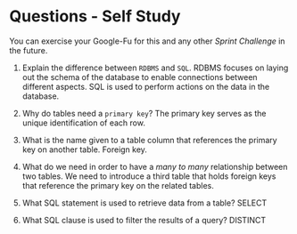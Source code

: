 # Questions - Self Study

You can exercise your Google-Fu for this and any other _Sprint Challenge_ in the future.

1.  Explain the difference between `RDBMS` and `SQL`.
RDBMS focuses on laying out the schema of the database to enable connections between different aspects. SQL is used to perform actions on the data in the database.

2.  Why do tables need a `primary key`?
The primary key serves as the unique identification of each row.

3.  What is the name given to a table column that references the primary key
    on another table.
Foreign key.

4.  What do we need in order to have a _many to many_ relationship between two
    tables.
We need to introduce a third table that holds foreign keys that reference the primary key on the related tables.

5.  What SQL statement is used to retrieve data from a table?
SELECT

6.  What SQL clause is used to filter the results of a query?
DISTINCT